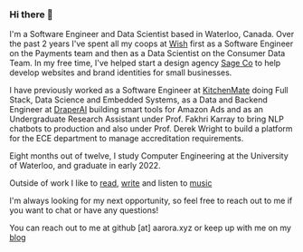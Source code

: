 ### Hi there 👋

I'm a Software Engineer and Data Scientist based in Waterloo, Canada. Over the past 2 years I've spent all my coops at [Wish](https://wish.com) first as a Software Engineer on the Payments team and then as a Data Scientist on the Consumer Data Team. In my free time, I've helped start a design agency [Sage Co](https://thesage.co) to help develop websites and brand identities for small businesses.

I have previously worked as a Software Engineer at [KitchenMate](https://kitchenmate.com) doing Full Stack, Data Science and Embedded Systems, as a Data and Backend Engineer at [DraperAI](https://draper.ai) building smart tools for Amazon Ads and as an Undergraduate Research Assistant under Prof. Fakhri Karray to bring NLP chatbots to production and also under Prof. Derek Wright to build a platform for the ECE department to manage accreditation requirements.

Eight months out of twelve, I study Computer Engineering at the University of Waterloo, and graduate in early 2022.

Outside of work I like to [read](https://arora-aditya.com/reading), [write](https://blogs.arora-aditya.com/) and listen to [music](https://open.spotify.com/user/arora_aditya)

I'm always looking for my next opportunity, so feel free to reach out to me if you want to chat or have any questions!

You can reach out to me at github [at] aarora.xyz or keep up with me on my [blog](https://blogs.arora-aditya.com/)

